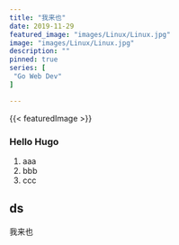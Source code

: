 ```yaml
---
title: "我来也"
date: 2019-11-29
featured_image: "images/Linux/Linux.jpg"
image: "images/Linux/Linux.jpg"
description: ""
pinned: true
series: [
 "Go Web Dev"
] 

---
```


{{< featuredImage >}}

### Hello Hugo
1. aaa
2. bbb
3. ccc

## ds

我来也